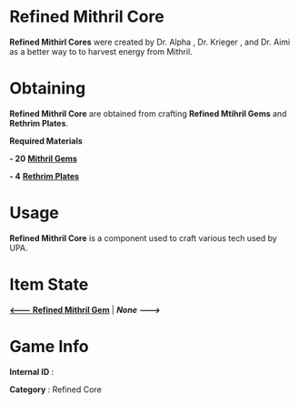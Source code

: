 # Refined Mithril Core

**Refined Mithirl Cores** were created by Dr. Alpha , Dr. Krieger , and Dr. Aimi as a better way to to harvest energy from Mithril.

# Obtaining

**Refined Mithril Core** are obtained from crafting **Refined Mtihril Gems** and **Rethrim Plates**.

**Required Materials**

**- 20** [**Mithril Gems**](https://github.com/AlphaMC0/Lone-Martian/blob/main/Mithril%20Gem.md) 

**- 4** [**Rethrim Plates**]()

# Usage

**Refined Mithril Core** is a component used to craft various tech used by UPA.

# Item State

[**<--- Refined Mithril Gem**](https://github.com/AlphaMC0/Lone-Martian/blob/main/Refined%20Mithril%20Gem.md) | ***None --->***

# Game Info

**Internal ID** : 

**Category** : Refined Core
